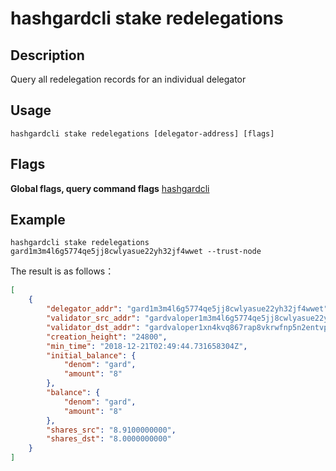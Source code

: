 # hashgardcli stake redelegations

## Description

Query all redelegation records for an individual delegator

## Usage

```shell
hashgardcli stake redelegations [delegator-address] [flags]
```

## Flags

**Global flags, query command flags** [hashgardcli](../README.md)

## Example


```shell
hashgardcli stake redelegations gard1m3m4l6g5774qe5jj8cwlyasue22yh32jf4wwet --trust-node
```

The result is as follows：

```json
[
    {
        "delegator_addr": "gard1m3m4l6g5774qe5jj8cwlyasue22yh32jf4wwet",
        "validator_src_addr": "gardvaloper1m3m4l6g5774qe5jj8cwlyasue22yh32jmhrxfx",
        "validator_dst_addr": "gardvaloper1xn4kvq867rap8vkrwfnp5n2entvpq2avtd0ytq",
        "creation_height": "24800",
        "min_time": "2018-12-21T02:49:44.731658304Z",
        "initial_balance": {
            "denom": "gard",
            "amount": "8"
        },
        "balance": {
            "denom": "gard",
            "amount": "8"
        },
        "shares_src": "8.9100000000",
        "shares_dst": "8.0000000000"
    }
]
```
